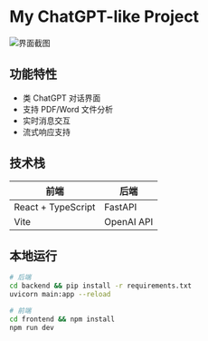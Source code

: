 # My ChatGPT-like Project

![界面截图](screenshot.png)

## 功能特性
- 类 ChatGPT 对话界面
- 支持 PDF/Word 文件分析
- 实时消息交互
- 流式响应支持

## 技术栈
| 前端                 | 后端             |
|----------------------|------------------|
| React + TypeScript   | FastAPI          |
| Vite                 | OpenAI API       |

## 本地运行
```bash
# 后端
cd backend && pip install -r requirements.txt
uvicorn main:app --reload

# 前端
cd frontend && npm install
npm run dev
